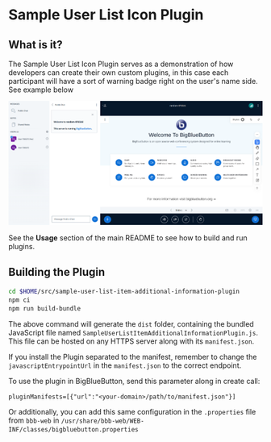 # Sample User List Icon Plugin

## What is it?

The Sample User List Icon Plugin serves as a demonstration of how developers can create their own custom plugins, in this case each participant will have a sort of warning badge right on the user's name side. See example below

![Gif of plugin demo](./public/assets/plugin.png)

See the **Usage** section of the main README to see how to build and run plugins.
## Building the Plugin
```bash
cd $HOME/src/sample-user-list-item-additional-information-plugin
npm ci
npm run build-bundle
```
The above command will generate the `dist` folder, containing the bundled JavaScript file named `SampleUserListItemAdditionalInformationPlugin.js`. This file can be hosted on any HTTPS server along with its `manifest.json`.

If you install the Plugin separated to the manifest, remember to change the `javascriptEntrypointUrl` in the `manifest.json` to the correct endpoint.

To use the plugin in BigBlueButton, send this parameter along in create call:

```
pluginManifests=[{"url":"<your-domain>/path/to/manifest.json"}]
```

Or additionally, you can add this same configuration in the `.properties` file from `bbb-web` in `/usr/share/bbb-web/WEB-INF/classes/bigbluebutton.properties`
